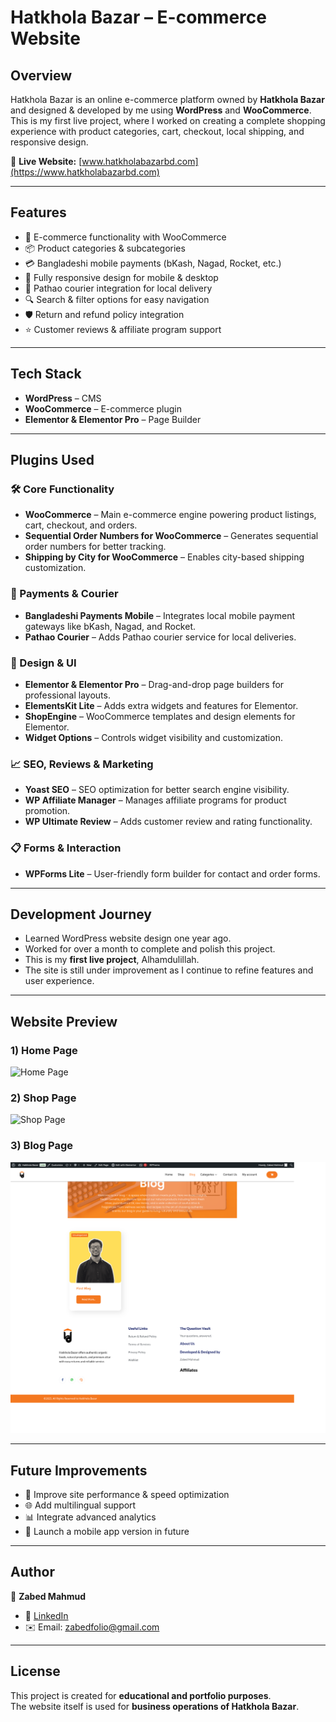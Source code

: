 # Hatkhola Bazar – E-commerce Website  

## Overview  
Hatkhola Bazar is an online e-commerce platform owned by **Hatkhola Bazar** and designed & developed by me using **WordPress** and **WooCommerce**.  
This is my first live project, where I worked on creating a complete shopping experience with product categories, cart, checkout, local shipping, and responsive design.  

🔗 **Live Website:** [www.hatkholabazarbd.com](https://www.hatkholabazarbd.com)  

---

## Features  
- 🛒 E-commerce functionality with WooCommerce  
- 📦 Product categories & subcategories  
- 💳 Bangladeshi mobile payments (bKash, Nagad, Rocket, etc.)  
- 📱 Fully responsive design for mobile & desktop  
- 🚚 Pathao courier integration for local delivery  
- 🔍 Search & filter options for easy navigation  
- 🛡️ Return and refund policy integration  
- ⭐ Customer reviews & affiliate program support  

---

## Tech Stack  
- **WordPress** – CMS  
- **WooCommerce** – E-commerce plugin  
- **Elementor & Elementor Pro** – Page Builder  

---

## Plugins Used  

### 🛠️ Core Functionality  
- **WooCommerce** – Main e-commerce engine powering product listings, cart, checkout, and orders.  
- **Sequential Order Numbers for WooCommerce** – Generates sequential order numbers for better tracking.  
- **Shipping by City for WooCommerce** – Enables city-based shipping customization.  

### 📱 Payments & Courier  
- **Bangladeshi Payments Mobile** – Integrates local mobile payment gateways like bKash, Nagad, and Rocket.  
- **Pathao Courier** – Adds Pathao courier service for local deliveries.  

### 🎨 Design & UI  
- **Elementor & Elementor Pro** – Drag-and-drop page builders for professional layouts.  
- **ElementsKit Lite** – Adds extra widgets and features for Elementor.  
- **ShopEngine** – WooCommerce templates and design elements for Elementor.  
- **Widget Options** – Controls widget visibility and customization.  

### 📈 SEO, Reviews & Marketing  
- **Yoast SEO** – SEO optimization for better search engine visibility.  
- **WP Affiliate Manager** – Manages affiliate programs for product promotion.  
- **WP Ultimate Review** – Adds customer review and rating functionality.  

### 📋 Forms & Interaction  
- **WPForms Lite** – User-friendly form builder for contact and order forms.  

---

## Development Journey  
- Learned WordPress website design one year ago.  
- Worked for over a month to complete and polish this project.  
- This is my **first live project**, Alhamdulillah.  
- The site is still under improvement as I continue to refine features and user experience.  

---

## Website Preview  

### 1) Home Page  
![Home Page](home-page.png)  

### 2) Shop Page  
![Shop Page](shop-page.png)  

### 3) Blog Page  
![Blog Page](blog-page.png)  

---

## Future Improvements  
- 🔄 Improve site performance & speed optimization  
- 🌐 Add multilingual support  
- 📊 Integrate advanced analytics  
- 📱 Launch a mobile app version in future  

---

## Author  
👤 **Zabed Mahmud**  
- 💼 [LinkedIn](https://www.linkedin.com/in/zabedfolio/)  
- ✉️ Email: [zabedfolio@gmail.com](mailto:zabedfolio@gmail.com)  

---

## License  
This project is created for **educational and portfolio purposes**.  
The website itself is used for **business operations of Hatkhola Bazar**.  
